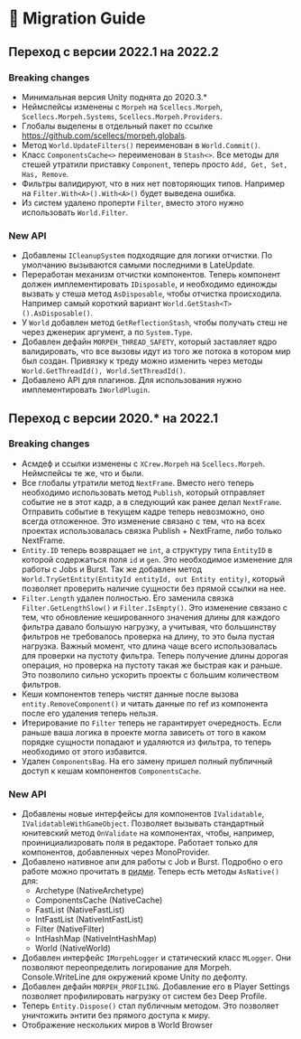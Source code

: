 # 🚀 Migration Guide  
## Переход с версии 2022.1 на 2022.2

### Breaking changes
* Минимальная версия Unity поднята до 2020.3.*
* Неймспейсы изменены с `Morpeh` на `Scellecs.Morpeh`, `Scellecs.Morpeh.Systems`, `Scellecs.Morpeh.Providers`.
* Глобалы выделены в отдельный пакет по ссылке https://github.com/scellecs/morpeh.globals.
* Метод `World.UpdateFilters()` переименован в `World.Commit()`.
* Класс `ComponentsCache<>` переименован в `Stash<>`. Все методы для стешей утратили приставку `Component`, теперь просто `Add, Get, Set, Has, Remove`.
* Фильтры валидируют, что в них нет повторяющих типов. Например на `Filter.With<A>().With<A>()` будет выведена ошибка.
* Из систем удалено проперти `Filter`, вместо этого нужно использовать `World.Filter`.

### New API
* Добавлены `ICleanupSystem` подходящие для логики отчистки. По умолчанию вызываются самыми последними в LateUpdate.
* Переработан механизм отчистки компонентов. Теперь компонент должен имплементировать `IDisposable`, и необходимо единожды вызвать у стеша метод `AsDisposable`, чтобы отчистка происходила. Например самый короткий вариант `World.GetStash<T>().AsDisposable()`.
* У `World` добавлен метод `GetReflectionStash`, чтобы получать стеш не через дженерик аргумент, а по `System.Type`.
* Добавлен дефайн `MORPEH_THREAD_SAFETY`, который заставляет ядро валидировать, что все вызовы идут из того же потока в котором мир был создан. Привязку к треду можно изменить через методы `World.GetThreadId(), World.SetThreadId()`.
* Добавлено API для плагинов. Для использования нужно имплементировать `IWorldPlugin`.

## Переход с версии 2020.* на 2022.1

### Breaking changes  
* Асмдеф и ссылки изменены с `XCrew.Morpeh` на `Scellecs.Morpeh`. Неймспейсы те же, что и были.
* Все глобалы утратили метод `NextFrame`.  Вместо него теперь необходимо использовать метод `Publish`, который отправляет событие не в этот кадр, а в следующий как ранее делал `NextFrame`. Отправить событие в текущем кадре теперь невозможно, оно всегда отложенное. Это изменение связано с тем, что на всех проектах использовалась связка Publish + NextFrame, либо только NextFrame.
* `Entity.ID` теперь возвращает не `int`, а структуру типа `EntityID` в которой содержаться поля `id` и `gen`. Это необходимое изменение для работы с Jobs и Burst. Так же добавлен метод `World.TryGetEntity(EntityId entityId, out Entity entity)`, который позволяет проверить наличие сущности без прямой ссылки на нее.
* `Filter.Length` удален полностью. Его заменила связка `Filter.GetLengthSlow()` и `Filter.IsEmpty()`. Это изменение связано с тем, что обновление кешированного значения длины для каждого фильтра давало большую нагрузку, а учитывая, что большинству фильтров не требовалось проверка на длину, то это была пустая нагрузка. Важный момент, что длина чаще всего использовалась для проверки на пустоту фильтра. Теперь получение длины дорогая операция, но проверка на пустоту такая же быстрая как и раньше. Это позволило сильно ускорить проекты с большим количеством фильтров.
* Кеши компонентов теперь чистят данные после вызова `entity.RemoveComponent()` и читать данные по ref из компонента после его удаления теперь нельзя.
* Итерирование по `Filter` теперь не гарантирует очередность. Если раньше ваша логика в проекте могла зависеть от того в каком порядке сущности попадают и удаляются из фильтра, то теперь необходимо от этого избавится.
* Удален `ComponentsBag`. На его замену пришел полный публичный доступ к кешам компонентов `ComponentsCache`.

### New API  
* Добавлены новые интерфейсы для компонентов `IValidatable`, `IValidatableWithGameObject`. Позволяет вызывать стандартный юнитевский метод `OnValidate` на компонентах, чтобы, например, проинициализровать поля в редакторе. Работает только для компонентов, добавленных через MonoProvider.
* Добавлено нативное апи для работы с Job и Burst. Подробно о его работе можно прочитать в [ридми](README.md#unity-jobs-and-burst). Теперь есть методы `AsNative()` для:
  * Archetype (NativeArchetype)
  * ComponentsCache (NativeCache)
  * FastList (NativeFastList)
  * IntFastList (NativeIntFastList)
  * Filter (NativeFilter)
  * IntHashMap (NativeIntHashMap)
  * World (NativeWorld)
* Добавлен интерфейс `IMorpehLogger` и статический класс `MLogger`. Они позволяют переопределить логирование для Morpeh. Console.WriteLine для окружений кроме Unity по дефолту.
* Добавлен дефайн `MORPEH_PROFILING`. Добавление его в Player Settings позволяет профилировать нагрузку от систем без Deep Profile.
* Теперь `Entity.Dispose()` стал публичным методом. Это позволяет уничтожить энтити без прямого доступа к миру.
* Отображение нескольких миров в World Browser


